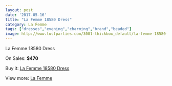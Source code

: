 ```yaml
---
layout: post
date: '2017-05-16'
title: "La Femme 18580 Dress"
category: La Femme
tags: ["dresses","evening","charming","brand","beaded"]
image: http://www.lustparties.com/3001-thickbox_default/la-femme-18580-dress.jpg
---
```

La Femme 18580 Dress

On Sales: **$470**
<a href="https://www.lustparties.com/en/la-femme/981-la-femme-18580-dress.html"><amp-img layout="responsive" width="600" height="600" src="//www.lustparties.com/3001-thickbox_default/la-femme-18580-dress.jpg" alt="La Femme 18580 Dress 0" /></a>
<a href="https://www.lustparties.com/en/la-femme/981-la-femme-18580-dress.html"><amp-img layout="responsive" width="600" height="600" src="//www.lustparties.com/3002-thickbox_default/la-femme-18580-dress.jpg" alt="La Femme 18580 Dress 1" /></a>

Buy it: [La Femme 18580 Dress](https://www.lustparties.com/en/la-femme/981-la-femme-18580-dress.html "La Femme 18580 Dress")

View more: [La Femme](https://www.lustparties.com/en/4-la-femme "La Femme")